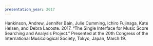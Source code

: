 ```yaml
---
presentation_year: 2017
---
```

Hankinson, Andrew, Jennifer Bain, Julie Cumming, Ichiro Fujinaga, Kate Helsen, and Debra Lacoste. 2017. “The Single Interface for Music Score Searching and Analysis Project.” Presented at the 20th Congress of the International Musicological Society, Tokyo, Japan, March 19.
